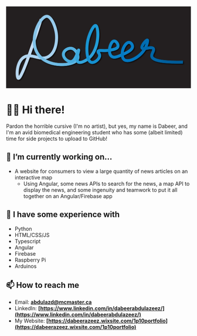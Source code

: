 ![Signature on black background](Banner.png)

# 🙋‍♂️ Hi there!
Pardon the horrible cursive (I'm no artist), but yes, my name is Dabeer, and I'm an avid biomedical engineering student who has some (albeit limited) time for side projects to upload to GitHub! 

## 🔭 I’m currently working on...
- A website for consumers to view a large quantity of news articles on an interactive map
  - Using Angular, some news APIs to search for the news, a map API to display the news, and some ingenuity and teamwork to put it all together on an Angular/Firebase app

## 🦉 I have some experience with
- Python
- HTML/CSS/JS
- Typescript
- Angular
- Firebase
- Raspberry Pi
- Arduinos

## 📫 How to reach me
- Email: **abdulazd@mcmaster.ca**
- LinkedIn: **[https://www.linkedin.com/in/dabeerabdulazeez/](https://www.linkedin.com/in/dabeerabdulazeez/)**
- My Website: **[https://dabeerazeez.wixsite.com/1p10portfolio](https://dabeerazeez.wixsite.com/1p10portfolio)**

<!--
**GuyInFridge/GuyInFridge** is a ✨ _special_ ✨ repository because its `README.md` (this file) appears on your GitHub profile.

Here are some ideas to get you started:

- 🔭 I’m currently working on ...
- 🌱 I’m currently learning ...
- 👯 I’m looking to collaborate on ...
- 🤔 I’m looking for help with ...
- 💬 Ask me about ...
- 📫 How to reach me: ...
- 😄 Pronouns: ...
- ⚡ Fun fact: ...
-->
